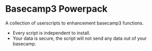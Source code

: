 # Basecamp3 Powerpack

A collection of userscripts to enhancement basecamp3 functions.

- Every script is independent to install.
- Your data is secure, the script will not send any data out of your basecamp.


